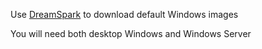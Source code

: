 Use [DreamSpark](http://e5.onthehub.com/d.ashx?s=kdej9svu9p) to download default Windows images

You will need both desktop Windows and Windows Server
